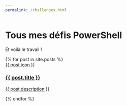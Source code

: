 ```yaml
---
permalink: /challenges.html
---
```


# Tous mes défis PowerShell

Et voilà le travail !

<div class="posts">
    {% for post in site.posts %}
        <a href="{{ post.url }}">
            <div class="card">
                <div class="thumbnail" style="background-color: {{ post.thumbnailColor | default: #9ea7eb }}">{{ post.icon }}</div>
                <h3>{{ post.title }}</h3>
                <p>{{ post.description }}</p>
            </div>
        </a>
    {% endfor %}
</div>
